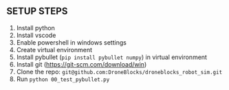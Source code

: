 ﻿## SETUP STEPS

1. Install python
2. Install vscode
3. Enable powershell in windows settings
4. Create virtual environment
5. Install pybullet (`pip install pybullet numpy`) in virtual environment
6. Install git (https://git-scm.com/download/win)
7. Clone the repo: `git@github.com:DroneBlocks/droneblocks_robot_sim.git`
8. Run `python 00_test_pybullet.py`
